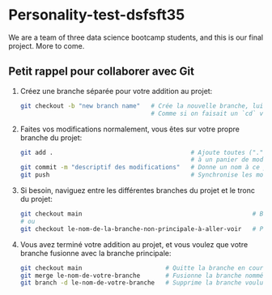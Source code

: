 # Personality-test-dsfsft35

We are a team of three data science bootcamp students, and this is our final project.
More to come.

## Petit rappel pour collaborer avec Git

1. Créez une branche séparée pour votre addition au projet:

    ```bash
    git checkout -b "new branch name"   # Crée la nouvelle branche, lui donne un nom, et bouge le "curseur" vers elle.
                                        # Comme si on faisait un `cd` vers le dossier de la nouvelle branche après l'avoir créée.
    ```

2. Faites vos modifications normalement, vous êtes sur votre propre branche du projet:

    ```bash
    git add .                                      # Ajoute toutes ("." = "toutes") les modifications depuis le dernier "commit"
                                                   # à un panier de modifications à garder.
    git commit -m "descriptif des modifications"   # Donne un nom à ce panier et le prépare à être synchronisé avec la branche qui est en ligne.
    git push                                       # Synchronise les modifications choisies avec la branche en cours.
    ```

3. Si besoin, naviguez entre les différentes branches du projet et le tronc du projet:

    ```bash
    git checkout main                                               # Bouge le "curseur" vers la branche principale.
    # ou
    git checkout le-nom-de-la-branche-non-principale-à-aller-voir   # Pareil, mais vers une autre branche.
    ```

4. Vous avez terminé votre addition au projet, et vous voulez que votre branche fusionne avec la branche principale:

    ```bash
    git checkout main                       # Quitte la branche en cours et rejoint la branche principale.
    git merge le-nom-de-votre-branche       # Fusionne la branche nommée avec la branche principale!
    git branch -d le-nom-de-votre-branche   # Supprime la branche voulue, puisqu'on n'en a plus besoin.
    ```
